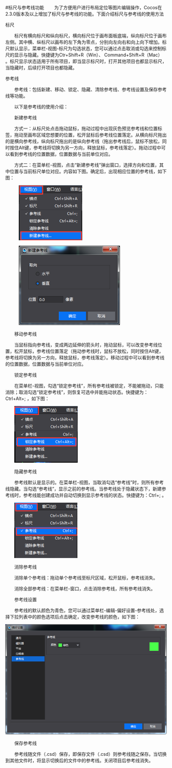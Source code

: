 #标尺与参考线功能
 &emsp;&emsp;为了方便用户进行布局定位等图片编辑操作，Cocos在2.3.0版本及以上增加了标尺与参考线的功能。下面介绍标尺与参考线的使用方法

标尺

&emsp;&emsp;标尺有横向标尺和纵向标尺，横向标尺位于画布面板底端，纵向标尺位于画布左侧。其中横、纵标尺以画布的左下角为零点，分别向左向右和向上向下增加。标尺默认显示，菜单栏-视图-标尺为勾选状态，您可以通过点击取消或勾选来控制标尺的显示与隐藏。快捷键为Ctr+Shift+R（Win）、 Command+Shift+R（Mac） 。标尺显示状态适用于所有项目，即当显示标尺时，打开其他项目也都显示标尺，当隐藏时，后续打开项目也都隐藏。

参考线

&emsp;&emsp;参考线：包括新建、移动、锁定、隐藏、清除参考线、参考线设置及保存参考线等功能。

&emsp;&emsp;以下是参考线的使用介绍：

&emsp;&emsp;新建参考线

 &emsp;&emsp;方式一：从标尺处点击拖动鼠标，拖动过程中出现灰色预览参考线和位置标签，拖动至画布区域您想要的位置，松开鼠标后参考线位置落定。从横向标尺拖出的是横向参考线，纵向标尺拖出的是纵向参考线（拖出参考线后，鼠标不放松，同时按住Alt键，参考线将切换为另一方向，释放鼠标，参考线落定）。拖动过程中可以看到参考线的位置数据，位置数据与当前单位对应。

 &emsp;&emsp;方式二：在菜单栏-视图，点击“新建参考线”弹出窗口，选择方向和位置，其中位置与当前标尺单位对应。内容如下图。确定后，出现相应位置的参考线，如下图：

&emsp;&emsp;&emsp;![image](res/image001.png) 

&emsp;&emsp;&emsp;![image](res/image002.png) 
          
&emsp;&emsp;移动参考线

&emsp;&emsp;当鼠标指向参考线，变成两边延伸的箭头时，拖动鼠标，可以改变参考线位置，松开鼠标，参考线位置落定（拖动参考线时，鼠标不放松，同时按住Alt键，参考线将切换为另一方向，释放鼠标，参考线落定）。移动过程中可以看到参考线的位置数据，位置数据与当前单位对应。

&emsp;&emsp;锁定参考线

&emsp;&emsp;在菜单栏-视图，勾选“锁定参考线”，所有参考线被锁定，不能被拖动，只能消除；取消勾选“锁定参考线”，则恢复可选中并能拖动状态。快捷键为：Ctrl+Alt+; ，如下图：

&emsp;&emsp;![image](res/image003.png) 
        
&emsp;&emsp;隐藏参考线

&emsp;&emsp;参考线默认是显示的。在菜单栏-视图，当取消勾选“参考线”时，则所有参考线隐藏。当勾选“参考线”，显示之前的参考线。当参考线处于隐藏状态下，新建参考线时，参考线能创建成功并自动切换到显示参考线的状态。快捷键为：Ctrl+; 。
        
&emsp;&emsp;![image](res/image004.png) 

&emsp;&emsp;消除参考线

 &emsp;&emsp;消除单个参考线：拖动单个参考线至标尺区域，松开鼠标，参考线消失。

 &emsp;&emsp;消除全部参考线：在菜单栏-窗口，点击消除参考线，所有参考线消失。

&emsp;&emsp;参考线设置

&emsp;&emsp;参考线的默认颜色为青色，您可以通过菜单栏-编辑-偏好设置-参考线处，选择下拉列表中的颜色选项后点击确定，改变参考线的颜色，如下图：

![image](res/image005.png) 
  
&emsp;&emsp;保存参考线

&emsp;&emsp;参考线随文件（.csd）保存，即保存文件（.csd）则参考线随之保存。当切换到其他文件时，将显示切换后的文件中的参考线。关闭项目后参考线消失。
 
